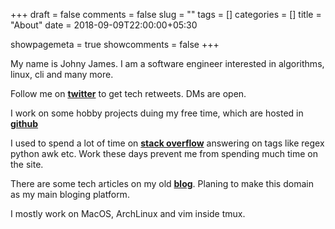+++ 
draft = false 
comments = false 
slug = "" 
tags = []
categories = []
title = "About"
date = 2018-09-09T22:00:00+05:30

showpagemeta = true
showcomments = false
+++

My name is Johny James. I am a software engineer interested in algorithms, linux, cli and many more. 

Follow me on [**twitter**](https://twitter.com/nu11p01n73R) to get tech retweets. DMs are open.

I work on some hobby projects duing my free time, which are hosted in [**github**](https://github.com/nu11p01n73R)

I used to spend a lot of time on [**stack overflow**](https://stackoverflow.com/users/3150943) answering on tags like regex python awk etc. Work these days prevent me from spending much time on the site.

There are some tech articles on my old [**blog**](https://stackoverflow.com/users/3150943). Planing to make this domain as my main bloging platform.

I mostly work on MacOS, ArchLinux and vim inside tmux.

